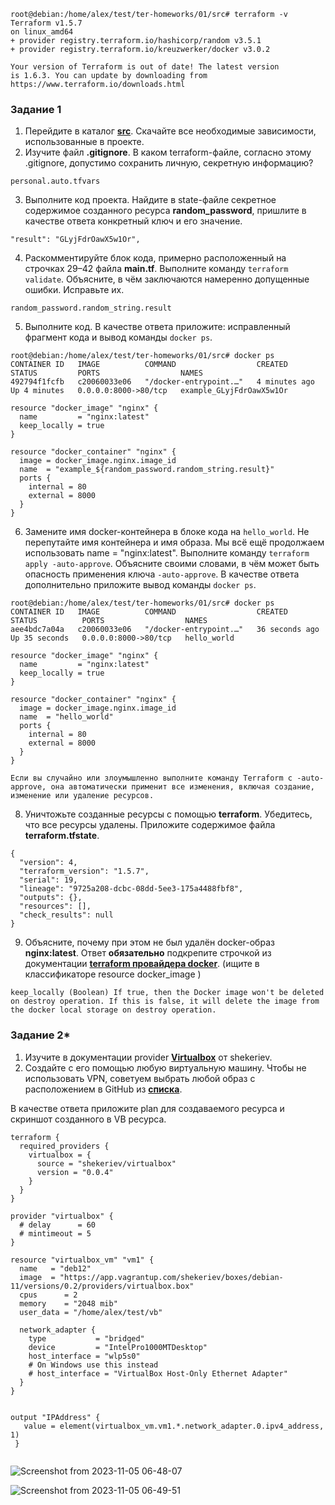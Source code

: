 ```
root@debian:/home/alex/test/ter-homeworks/01/src# terraform -v
Terraform v1.5.7
on linux_amd64
+ provider registry.terraform.io/hashicorp/random v3.5.1
+ provider registry.terraform.io/kreuzwerker/docker v3.0.2

Your version of Terraform is out of date! The latest version
is 1.6.3. You can update by downloading from https://www.terraform.io/downloads.html

```

### Задание 1

1. Перейдите в каталог [**src**](https://github.com/netology-code/ter-homeworks/tree/main/01/src). Скачайте все необходимые зависимости, использованные в проекте. 
2. Изучите файл **.gitignore**. В каком terraform-файле, согласно этому .gitignore, допустимо сохранить личную, секретную информацию?
```
personal.auto.tfvars
```
3. Выполните код проекта. Найдите  в state-файле секретное содержимое созданного ресурса **random_password**, пришлите в качестве ответа конкретный ключ и его значение.
```
"result": "GLyjFdrOawX5w1Or",
```
4. Раскомментируйте блок кода, примерно расположенный на строчках 29–42 файла **main.tf**.
Выполните команду ```terraform validate```. Объясните, в чём заключаются намеренно допущенные ошибки. Исправьте их.
```
random_password.random_string.result
```
5. Выполните код. В качестве ответа приложите: исправленный фрагмент кода и вывод команды ```docker ps```.
```
root@debian:/home/alex/test/ter-homeworks/01/src# docker ps
CONTAINER ID   IMAGE          COMMAND                  CREATED         STATUS         PORTS                  NAMES
492794f1fcfb   c20060033e06   "/docker-entrypoint.…"   4 minutes ago   Up 4 minutes   0.0.0.0:8000->80/tcp   example_GLyjFdrOawX5w1Or

resource "docker_image" "nginx" {
  name         = "nginx:latest"
  keep_locally = true
}

resource "docker_container" "nginx" {
  image = docker_image.nginx.image_id
  name  = "example_${random_password.random_string.result}"
  ports {
    internal = 80
    external = 8000
  }
}

```

6. Замените имя docker-контейнера в блоке кода на ```hello_world```. Не перепутайте имя контейнера и имя образа. Мы всё ещё продолжаем использовать name = "nginx:latest". Выполните команду ```terraform apply -auto-approve```.
Объясните своими словами, в чём может быть опасность применения ключа  ```-auto-approve```. В качестве ответа дополнительно приложите вывод команды ```docker ps```.
```
root@debian:/home/alex/test/ter-homeworks/01/src# docker ps
CONTAINER ID   IMAGE          COMMAND                  CREATED          STATUS          PORTS                  NAMES
aee4bdc7a04a   c20060033e06   "/docker-entrypoint.…"   36 seconds ago   Up 35 seconds   0.0.0.0:8000->80/tcp   hello_world

resource "docker_image" "nginx" {
  name         = "nginx:latest"
  keep_locally = true
}

resource "docker_container" "nginx" {
  image = docker_image.nginx.image_id
  name  = "hello_world"
  ports {
    internal = 80
    external = 8000
  }
}
```

```
Если вы случайно или злоумышленно выполните команду Terraform с -auto-approve, она автоматически применит все изменения, включая создание, изменение или удаление ресурсов.
```

8. Уничтожьте созданные ресурсы с помощью **terraform**. Убедитесь, что все ресурсы удалены. Приложите содержимое файла **terraform.tfstate**. 
```
{
  "version": 4,
  "terraform_version": "1.5.7",
  "serial": 19,
  "lineage": "9725a208-dcbc-08dd-5ee3-175a4488fbf8",
  "outputs": {},
  "resources": [],
  "check_results": null
}

```
9. Объясните, почему при этом не был удалён docker-образ **nginx:latest**. Ответ **обязательно** подкрепите строчкой из документации [**terraform провайдера docker**](https://docs.comcloud.xyz/providers/kreuzwerker/docker/latest/docs).  (ищите в классификаторе resource docker_image )
```
keep_locally (Boolean) If true, then the Docker image won't be deleted on destroy operation. If this is false, it will delete the image from the docker local storage on destroy operation.
```

### Задание 2*

1. Изучите в документации provider [**Virtualbox**](https://docs.comcloud.xyz/providers/shekeriev/virtualbox/latest/docs) от 
shekeriev.
2. Создайте с его помощью любую виртуальную машину. Чтобы не использовать VPN, советуем выбрать любой образ с расположением в GitHub из [**списка**](https://www.vagrantbox.es/).

В качестве ответа приложите plan для создаваемого ресурса и скриншот созданного в VB ресурса. 



```
terraform {
  required_providers {
    virtualbox = {
      source = "shekeriev/virtualbox"
      version = "0.0.4"
    }
  }
}

provider "virtualbox" {
  # delay      = 60
  # mintimeout = 5
}

resource "virtualbox_vm" "vm1" {
  name   = "deb12"
  image  = "https://app.vagrantup.com/shekeriev/boxes/debian-11/versions/0.2/providers/virtualbox.box"
  cpus      = 2
  memory    = "2048 mib"
  user_data = "/home/alex/test/vb"

  network_adapter {
    type           = "bridged"
    device         = "IntelPro1000MTDesktop"
    host_interface = "wlp5s0"
    # On Windows use this instead
    # host_interface = "VirtualBox Host-Only Ethernet Adapter"
  }
}


output "IPAddress" {
   value = element(virtualbox_vm.vm1.*.network_adapter.0.ipv4_address, 1)
 }
 
```


![Screenshot from 2023-11-05 06-48-07](https://github.com/alexnet123/homeworks/assets/75438030/24b7ac77-f861-4d5e-b04a-e8cd2c700b42)


![Screenshot from 2023-11-05 06-49-51](https://github.com/alexnet123/homeworks/assets/75438030/9485ace4-1d15-4e4b-9325-f3ad738992d4)
